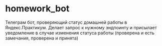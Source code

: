 # homework_bot
Телеграм бот, проверяющий статус домашней работы в Яндекс.Практикум.
Делает запрос к нужному эндпоинту и присылает уведомление в случае изменения статуса работы (проверена и есть замечания, проверена и принята) 
